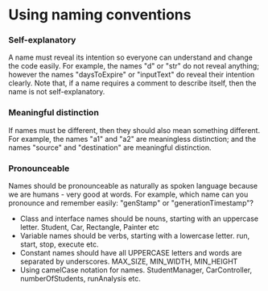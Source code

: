 # Using naming conventions

### Self-explanatory

A name must reveal its intention so everyone can understand and change the code easily. For example, the names
"d" or "str" do not reveal anything; however the names "daysToExpire" or "inputText" do reveal their intention clearly. Note that, if a name
requires a comment to describe itself, then the name is not self-explanatory.

### Meaningful distinction

If names must be different, then they should also mean something different. For example, the names "a1" and "a2" are meaningless distinction; and the names "source" and "destination" are meaningful distinction.

### Pronounceable

Names should be pronounceable as naturally as spoken language because we are humans - very good at words.
For example, which name can you pronounce and remember easily: "genStamp" or "generationTimestamp"?

- Class and interface names should be nouns, starting with an uppercase letter. Student, Car, Rectangle, Painter etc
- Variable names should be verbs, starting with a lowercase letter. run, start, stop, execute etc.
- Constant names should have all UPPERCASE letters and words are separated by underscores. MAX_SIZE, MIN_WIDTH, MIN_HEIGHT
- Using camelCase notation for names. StudentManager, CarController, numberOfStudents, runAnalysis etc.
